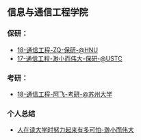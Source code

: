 ## 信息与通信工程学院 <!-- {docsify-ignore-all} -->

### 保研：

- [18-通信工程-ZQ-保研-@HNU](personal-summary/sice/18-通信工程-ZQ-保研-@HNU)
- [17-通信工程-渺小而伟大-保研-@USTC](personal-summary/sice/17-通信工程-渺小而伟大-保研-@USTC.md)

### 考研：

- [18-通信工程-阿飞-考研-@苏州大学](https://zhuanlan.zhihu.com/p/492633325)

### 个人总结

- [人在读大学时努力起来有多可怕-渺小而伟大](personal-summary/sice/人在读大学时努力起来有多可怕-渺小而伟大.md)
